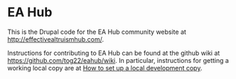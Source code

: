 # EA Hub

This is the Drupal code for the EA Hub community website at <http://effectivealtruismhub.com/>.

Instructions for contributing to EA Hub can be found at the github wiki at <https://github.com/tog22/eahub/wiki>. In particular, instructions for getting a working local copy are at [How to set up a local development copy](https://github.com/tog22/eahub/wiki/How-to-set-up-a-local-development-copy).


